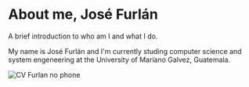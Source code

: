 # About me, José Furlán
A brief introduction to who am I and what I do.


My name is José Furlán and I'm currently studing computer science and system engeneering at the University of Mariano Galvez, Guatemala.

![CV Furlan no phone](https://user-images.githubusercontent.com/61610110/111861162-d5d6b700-8911-11eb-93d8-0f6b8f6990d9.png)

